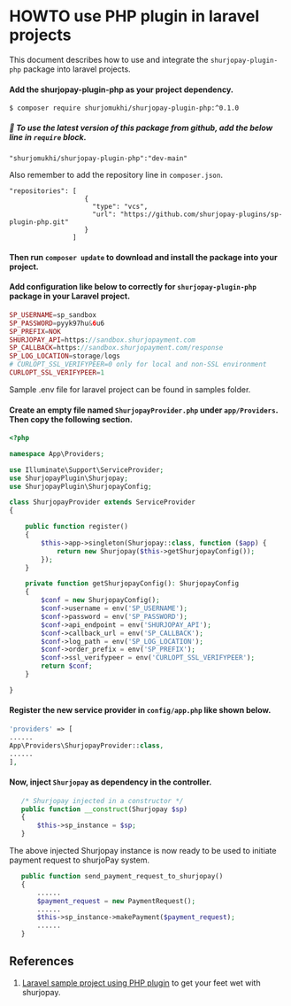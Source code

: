 
 <!-- 
 * This is an official documentation of integrating "shurjoPay" in laravel.
 *
 * By following steps of this documentation, any user can be able to integrate "shurjoPay" pacakge easily. 
 * In this documentation , a sample integration process is also available.
 *
 * @author Rayhan Khan Ridoy
 * @since 2022-12-01 
 -->
 

# HOWTO use PHP plugin in laravel projects

This document describes how to use and integrate the ``shurjopay-plugin-php`` package into laravel projects.

#### Add the shurjopay-plugin-php as your project dependency.
```shell
$ composer require shurjomukhi/shurjopay-plugin-php:^0.1.0
```

##### 📝 _To use the latest version of this package from **github**, add the below line in ``require`` block._
```
"shurjomukhi/shurjopay-plugin-php":"dev-main"
``` 
Also remember to add the repository line in ``composer.json``.
```
"repositories": [
                   {
                     "type": "vcs",
                     "url": "https://github.com/shurjopay-plugins/sp-plugin-php.git"
                   }
                ]
```
#### Then run ``composer update`` to download and install the package into your project. 

#### Add configuration like below to correctly for ``shurjopay-plugin-php`` package in your **Laravel** project.
```php
SP_USERNAME=sp_sandbox
SP_PASSWORD=pyyk97hu&6u6
SP_PREFIX=NOK
SHURJOPAY_API=https://sandbox.shurjopayment.com
SP_CALLBACK=https://sandbox.shurjopayment.com/response
SP_LOG_LOCATION=storage/logs
# CURLOPT_SSL_VERIFYPEER=0 only for local and non-SSL environment 
CURLOPT_SSL_VERIFYPEER=1
```
Sample .env file for laravel project can be found in samples folder.

#### Create an empty file named ``ShurjopayProvider.php`` under ``app/Providers``. Then copy the following section.
```php
<?php

namespace App\Providers;

use Illuminate\Support\ServiceProvider;
use ShurjopayPlugin\Shurjopay;
use ShurjopayPlugin\ShurjopayConfig;

class ShurjopayProvider extends ServiceProvider
{

    public function register()
    {
        $this->app->singleton(Shurjopay::class, function ($app) {
            return new Shurjopay($this->getShurjopayConfig());
        });
    }

    private function getShurjopayConfig(): ShurjopayConfig
    {
        $conf = new ShurjopayConfig();
        $conf->username = env('SP_USERNAME');
        $conf->password = env('SP_PASSWORD');
        $conf->api_endpoint = env('SHURJOPAY_API');
        $conf->callback_url = env('SP_CALLBACK');
        $conf->log_path = env('SP_LOG_LOCATION');
        $conf->order_prefix = env('SP_PREFIX');
        $conf->ssl_verifypeer = env('CURLOPT_SSL_VERIFYPEER');
        return $conf;
    }

}
```

#### Register the new service provider in ``config/app.php`` like shown below.
```php
'providers' => [
......
App\Providers\ShurjopayProvider::class,
......
],
```

#### Now, inject ``Shurjopay`` as dependency in the controller.

```php
   /* Shurjopay injected in a constructor */
   public function __construct(Shurjopay $sp)
   {
       $this->sp_instance = $sp;
   }
```
The above injected Shurjopay instance is now ready to be used to initiate payment request to shurjoPay system.
```php
   public function send_payment_request_to_shurjopay()
   {
       ......
       $payment_request = new PaymentRequest();
       ......
       $this->sp_instance->makePayment($payment_request);
       ......
   }
```

## References
1. [Laravel sample project using PHP plugin](https://github.com/shurjopay-plugins/sp-plugin-usage-examples/tree/dev/laravel-app-php-plugin) to get your feet wet with shurjopay.
